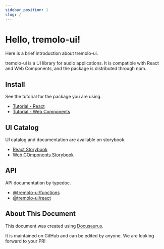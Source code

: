 ```yaml
---
sidebar_position: 1
slug: /
---
```


# Hello, tremolo-ui!

Here is a brief introduction about tremolo-ui.

tremolo-ui is a UI library for audio applications.
It is compatible with React and Web Components, and the package is distributed through npm.


## Install

See the tutorial for the package you are using.

- [Tutorial - React](./tutorial-react/getting-started.mdx)
- [Tutorial - Web Components](./tutorial-web-components/getting-started.mdx)


## UI Catalog

UI catalog and documentation are available on storybook.

- [React Storybook](https://tremolo-ui-sb-react.vercel.app/)
- [Web COmponents Storybook](https://tremolo-ui-sb-web-components.vercel.app/)


## API

API documentation by typedoc.

- [@tremolo-ui/functions](./api/functions/globals)
- [@tremolo-ui/react](./api/react/globals)


## About This Document

This document was created using [Docusaurus](https://docusaurus.io/).

It is maintained on GitHub and can be edited by anyone.
We are looking forward to your PR!

